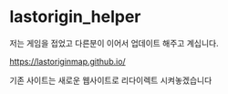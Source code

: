 # lastorigin_helper

저는 게임을 접었고 다른분이 이어서 업데이트 해주고 계십니다.

https://lastoriginmap.github.io/

기존 사이트는 새로운 웹사이트로 리다이렉트 시켜놓겠습니다
